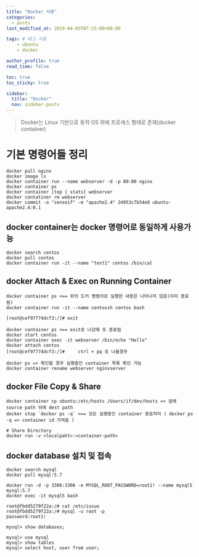 ```yaml
---
title: "Docker 사용"
categories: 
  - posts
last_modified_at: 2019-04-03T07:25:00+09:00

tags: # 태그 사용
    - ubuntu
    - docker

author_profile: true
read_time: false

toc: true
toc_sticky: true

sidebar:
  title: "Docker"
  nav: sidebar-posts
---
```

> Docker는 Linux 기반으로 동작
OS 위에 프로세스 형태로 존재(docker container)

기본 명령어들 정리
===
```text
docker pull nginx
docker image ls
docker container run --name webserver -d -p 80:80 nginx
docker container ps
docker container [top | stats] webserver
docker contatiner rm webserver 
docker commit -a "senseif" -m "apache2.4" 24953c7b54e8 ubuntu-apache2.4:0.1
```

docker container는 docker 명령어로 동일하게 사용가능
---
```text
docker search centos
docker pull centos 
docker container run -it --name "test1" centos /bin/cal
```

docker Attach & Exec on Running Container
---
```text
docker container ps <== 위의 도커 명령어로 실행한 내용은 나타나지 않음(이미 종료됨)
docker container run -it --name centossh centos bash

[root@cef97774dcf3:/]# exit

docker container ps <== exit로 나갔때 또 종료됨
docker start centos
docker container exec -it webserver /bin/echo "Hello"
docker attach centos
[root@cef97774dcf3:/]#     ctrl + pq 로 나올경우

docker ps => 확인할 경우 실행중인 container 목록 확인 가능
docker container rename webserver nginxserver
```

docker File Copy & Share
---
```text
docker container cp ubuntu:/etc/hosts /Users/if/dev/hosts => 앞에 source path 뒤에 dest path
docker stop `docker ps -q` <== 모든 실행중인 container 종료처리 ( docker ps -q => container id 가져옴 )

# Share Directory
docker run -v <localpaht>:<container-path>
```

docker database 설치 및 접속
---
```text
docker search mysql
docker pull mysql:5.7

docker run -d -p 3306:3306 -e MYSQL_ROOT_PASSWORD=root1! --name mysql5 mysql:5.7
docker exec -it mysql5 bash

root@fbdd5279f22a:/# cat /etc/issue
root@fbdd5279f22a:/# mysql -u root -p
password:root1!

mysql> show databases;

mysql> use mysql
mysql> show tables
mysql> select host, user from user;
```
